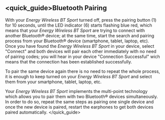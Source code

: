 ## <quick_guide>Bluetooth Pairing

With your *Energy Wireless BT Sport* turned off, press the pairing button (1) for 10 seconds, until the LED indicator (6) starts flashing blue red, which means that your  *Energy Wireless BT Sport* are trying to connect with another Bluetooth® device; at the same time, start the search and pairing process from your Bluetooth® device (smartphone, tablet, laptop, etc). Once you have found the *Energy Wireless BT Sport* in your device, select "Connect" and both devices will pair each other immediately with no need of pairing codes; you will hear in your device "Connection Successful" wich means that the connection has been established successfully.

To pair the same device again there is no need to repeat the whole process, it is enough to keep turned on your *Energy Wireless BT Sport* and select them from your smartphone, tablet, laptop, etc.

Your *Energy Wireless BT Sport* implements the multi-point technology which allows you to pair them with two Bluetooth® devices simultaneously. In order to do so, repeat the same steps as pairing one single device and once the new device is paired, restart the earphones to get both devices paired automatically.
</quick_guide>
